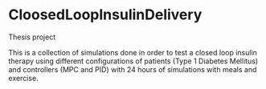 # CloosedLoopInsulinDelivery
Thesis project 

This is a collection of simulations done in order to test a closed loop insulin therapy using different configurations of patients (Type 1 Diabetes Mellitus) and controllers (MPC and PID) with 24 hours of simulations with meals and exercise. 
